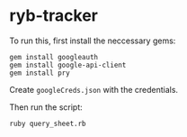 # ryb-tracker

To run this, first install the neccessary gems:

```
gem install googleauth
gem install google-api-client
gem install pry
```

Create `googleCreds.json` with the credentials.

Then run the script:

```
ruby query_sheet.rb
```
